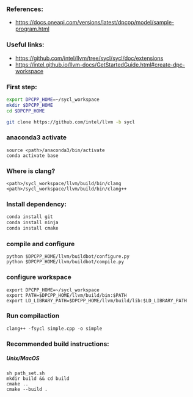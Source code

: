 ### References:

* https://docs.oneapi.com/versions/latest/dpcpp/model/sample-program.html


### Useful links:

* https://github.com/intel/llvm/tree/sycl/sycl/doc/extensions
* https://intel.github.io/llvm-docs/GetStartedGuide.html#create-dpc-workspace

### First step:

```bash
export DPCPP_HOME=~/sycl_workspace
mkdir $DPCPP_HOME
cd $DPCPP_HOME

git clone https://github.com/intel/llvm -b sycl
```

### anaconda3 activate
```
source <path>/anaconda3/bin/activate
conda activate base
```

### Where is clang?

```
<path>/sycl_workspace/llvm/build/bin/clang
<path>/sycl_workspace/llvm/build/bin/clang++
```

### Install dependency:
```bash
conda install git
conda install ninja
conda install cmake
```

### compile and configure 
```
python $DPCPP_HOME/llvm/buildbot/configure.py
python $DPCPP_HOME/llvm/buildbot/compile.py
```

### configure workspace
```
export DPCPP_HOME=~/sycl_workspace
export PATH=$DPCPP_HOME/llvm/build/bin:$PATH
export LD_LIBRARY_PATH=$DPCPP_HOME/llvm/build/lib:$LD_LIBRARY_PATH
```

### Run compilaction
```
clang++ -fsycl simple.cpp -o simple
```

### Recommended build instructions: 

##### Unix/MacOS

```
sh path_set.sh
mkdir build && cd build
cmake .. 
cmake --build .
```


